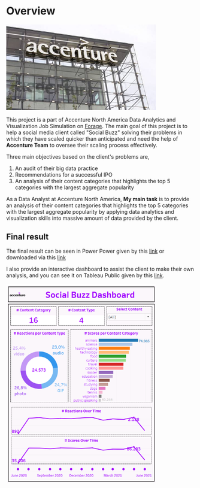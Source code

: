 # Overview
<img src="image/Accenture.jpg" width="400">

This project is a part of Accenture North America Data Analytics and Visualization Job Simulation on [Forage](https://www.theforage.com/virtual-internships/prototype/hzmoNKtzvAzXsEqx8/Data-Analytics-Virtual-Experience). The main goal of this project is to help a social media client called "Social Buzz" solving their problems in which they have scaled quicker than anticipated and need the help of **Accenture Team** to oversee
their scaling process effectively.

Three main objectives based on the client's problems are,
1. An audit of their big data practice
2. Recommendations for a successful IPO
3. An analysis of their content categories that highlights the top 5 categories with the
largest aggregate popularity

As a Data Analyst at Accenture North America, **My main task** is to provide an analysis of their content categories that highlights the top 5 categories with the largest aggregate popularity by applying data analytics and visualization skills into massive amount of data provided by the client.

## Final result
The final result can be seen in Power Power given by this [link](https://docs.google.com/presentation/d/1qyHyHXD0q6rYz_h4ZFQjN0dgRkyn1D8_bodHKTUV7qI/edit?usp=sharing) or downloaded via this [link](https://github.com/dstito/Analyzing-Social-Buzz-Content-Categories/blob/main/PPT%20-%20Social%20Buzz%20Project.pptx)

I also provide an interactive dashboard to assist the client to make their own analysis, and you can see it on Tableau Public given by this [link](https://public.tableau.com/views/SocialBuzzDashboard_16980741281140/Dashboard1?:language=en-GB&publish=yes&:display_count=n&:origin=viz_share_link).

<img src="image/Social Buzz Dashboard.png" width="400">
